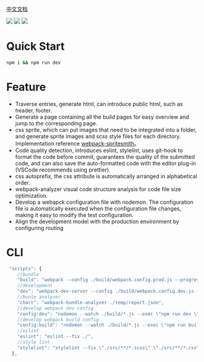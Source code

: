 [中文文档](./README-ZH.md)

[![](https://img.shields.io/packagist/l/doctrine/orm.svg)](./LICENSE)
[![](https://img.shields.io/npm/v/webpack-mutipage-template.svg)](https://www.npmjs.com/package/webpack-mutipage-template)
[![](https://travis-ci.org/Aaron00101010/webpack-mutipage-template.svg?branch=master)](https://travis-ci.org/Aaron00101010/webpack-mutipage-template)

# Quick Start

```bash
npm i && npm run dev
```

# Feature

- Traverse entries, generate html, can introduce public html, such as header, footer.
- Generate a page containing all the build pages for easy overview and jump to the corresponding page.
- css sprite, which can put images that need to be integrated into a folder, and generate sprite images and scss style files for each directory. Implementation reference [webpack-spritesmith](https://www.npmjs.com/package/webpack-spritesmith)。
- Code quality detection, introduces eslint, stylelint, uses git-hook to format the code before commit, guarantees the quality of the submitted code, and can also save the auto-formatted code with the editor plug-in (VSCode recommends using prettier).
- css autoprefix, the css attribute is automatically arranged in alphabetical order.
- webpack-analyzer visual code structure analysis for code file size optimization.
- Develop a webapck configuration file with nodemon. The configuration file is automatically executed when the configuration file changes, making it easy to modify the test configuration.
- Align the development model with the production environment by configuring routing

# CLI

```js
 "scripts": {
    //bundle
    "build": "webpack --config ./build/webpack.config.prod.js --progress --mode production",
    //development
    "dev": "webpack-dev-server --config ./build/webpack.config.dev.js --mode development --progress --open",
    //bunle analyzer
    "chart": "webpack-bundle-analyzer ./temp/report.json",
    //develop webpack dev config
    "config:dev": "nodemon --watch ./build/*.js --exec \"npm run dev \"",
    //develop webpack build config
    "config:build": "nodemon --watch ./build/*.js --exec \"npm run build\"",
    //eslint
    "eslint": "eslint --fix ./",
    //style lint
    "stylelint": "stylelint --fix \"./src/**/*.scss\" \"./src/**/*.css\""
  },
```
